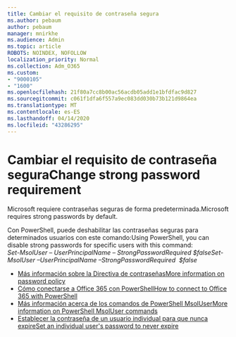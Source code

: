 ```yaml
---
title: Cambiar el requisito de contraseña segura
ms.author: pebaum
author: pebaum
manager: mnirkhe
ms.audience: Admin
ms.topic: article
ROBOTS: NOINDEX, NOFOLLOW
localization_priority: Normal
ms.collection: Adm_O365
ms.custom:
- "9000105"
- "1600"
ms.openlocfilehash: 21f80a7cc8b00ac56acdb05add1e1bfdfac9d827
ms.sourcegitcommit: c061f1dfa6f557a9ec083dd030b73b121d9864ea
ms.translationtype: MT
ms.contentlocale: es-ES
ms.lasthandoff: 04/14/2020
ms.locfileid: "43286295"
---
```

# <a name="change-strong-password-requirement"></a><span data-ttu-id="15f59-102">Cambiar el requisito de contraseña segura</span><span class="sxs-lookup"><span data-stu-id="15f59-102">Change strong password requirement</span></span>

<span data-ttu-id="15f59-103">Microsoft requiere contraseñas seguras de forma predeterminada.</span><span class="sxs-lookup"><span data-stu-id="15f59-103">Microsoft requires strong passwords by default.</span></span> 

<span data-ttu-id="15f59-104">Con PowerShell, puede deshabilitar las contraseñas seguras para determinados usuarios con este comando:</span><span class="sxs-lookup"><span data-stu-id="15f59-104">Using PowerShell, you can disable strong passwords for specific users with this command:</span></span><br>
<span data-ttu-id="15f59-105">*Set-MsolUser – UserPrincipalName <UserPrincipalName> – StrongPasswordRequired $false*</span><span class="sxs-lookup"><span data-stu-id="15f59-105">*Set-MsolUser –UserPrincipalName <UserPrincipalName> –StrongPasswordRequired  $false*</span></span>

- [<span data-ttu-id="15f59-106">Más información sobre la Directiva de contraseñas</span><span class="sxs-lookup"><span data-stu-id="15f59-106">More information on password policy</span></span>](https://docs.microsoft.com/azure/active-directory/authentication/concept-sspr-policy#password-policies-that-only-apply-to-cloud-user-accounts)
- [<span data-ttu-id="15f59-107">Cómo conectarse a Office 365 con PowerShell</span><span class="sxs-lookup"><span data-stu-id="15f59-107">How to connect to Office 365 with PowerShell</span></span>](https://docs.microsoft.com/office365/enterprise/powershell/connect-to-office-365-powershell#connect-with-the-microsoft-azure-active-directory-module-for-windows-powershell)
- [<span data-ttu-id="15f59-108">Más información acerca de los comandos de PowerShell MsolUser</span><span class="sxs-lookup"><span data-stu-id="15f59-108">More information on PowerShell MsolUser commands</span></span>](https://docs.microsoft.com/powershell/module/msonline/set-msoluser?view=azureadps-1.0)
- [<span data-ttu-id="15f59-109">Establecer la contraseña de un usuario individual para que nunca expire</span><span class="sxs-lookup"><span data-stu-id="15f59-109">Set an individual user's password to never expire</span></span>](https://docs.microsoft.com/microsoft-365/admin/add-users/set-password-to-never-expire)

